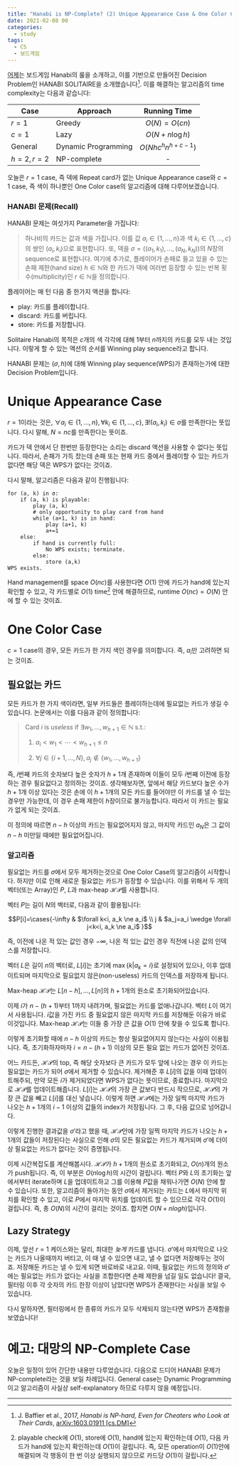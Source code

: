 ```yaml
---
title: "Hanabi is NP-Complete? (2) Unique Appearance Case & One Color Case"
date: 2021-02-08 00
categories:
  - study
tags:
  - CS
  - 보드게임
---
```


[어제](https://n0n3x1573n7.github.io/study/hanabi-npc-1/)는 보드게임 Hanabi의 룰을 소개하고, 이를 기반으로 만들어진 Decision Problem인 HANABI SOLITAIRE을 소개했습니다[^1]. 이를 해결하는 알고리즘의 time complexity는 다음과 같습니다:

| Case       | Approach            |    Running Time     |
| ---------- | ------------------- | :-----------------: |
| $r=1$      | Greedy              |    $O(N)=O(cn)$     |
| $c=1$      | Lazy                |   $O(N+n \log h)$   |
| General    | Dynamic Programming | $O(Nhc^hn^{h+c-1})$ |
| $h=2, r=2$ | NP-complete         |          -          |

오늘은 $r=1$ case, 즉 덱에 Repeat card가 없는 Unique Appearance case와 $c=1$ case, 즉 색이 하나뿐인 One Color case의 알고리즘에 대해 다루어보겠습니다.

### HANABI 문제(Recall)

HANABI 문제는 여섯가지 Parameter을 가집니다:

> 하나비의 카드는 값과 색을 가집니다. 이를 값 $a_i \in \{1,\dots,n\}$과 색 $k_i \in \{1,\dots,c\}$의 쌍인 $(a_i, k_i)$으로 표현합니다. 또, 덱을 $\sigma=((a_1,k_1),\dots,(a_N, k_N))$의 $N$장의 sequence로 표현합니다. 여기에 추가로, 플레이어가 손패로 들고 있을 수 있는 손패 제한(hand size) $h \in \mathbb{N}$와 한 카드가 덱에 여러번 등장할 수 있는 반복 횟수(multiplicity)인 $r \in \mathbb{N}$을 정의합니다.

플레이어는 매 턴 다음 중 한가지 액션을 합니다:

- play: 카드를 플레이합니다.
- discard: 카드를 버립니다.
- store: 카드를 저장합니다.

Solitaire Hanabi의 목적은 $c$개의 색 각각에 대해 $1$부터 $n$까지의 카드를 모두 내는 것입니다. 이렇게 할 수 있는 액션의 순서를 Winning play sequence라고 합니다.

HANABI 문제는 $(\sigma, h)$에 대해 Winning play sequence(WPS)가 존재하는가에 대한 Decision Problem입니다.

# Unique Appearance Case

$r=1$이라는 것은, $\forall a_i \in \{1,\dots,n\}, \forall k_i \in \{1,\dots,c\}, \exists! (a_i, k_i) \in \sigma$를 만족한다는 뜻입니다. 다시 말해, $N=nc$를 만족한다는 뜻이죠.

카드가 덱 안에서 단 한번만 등장한다는 소리는 discard 액션을 사용할 수 없다는 뜻입니다. 따라서, 손패가 가득 찼는데 손패 또는 현재 카드 중에서 플레이할 수 있는 카드가 없다면 해당 덱은 WPS가 없다는 것이죠.

다시 말해, 알고리즘은 다음과 같이 진행됩니다:

```pseudocode
for (a, k) in σ:
	if (a, k) is playable:
		play (a, k)
		# only opportunity to play card from hand
		while (a+1, k) is in hand:
        	play (a+1, k)
        	a+=1
	else:
		if hand is currently full:
			No WPS exists; terminate.
		else:
			store (a,k)
WPS exists.
```

Hand management를 space $O(nc)$를 사용한다면 $O(1)$ 안에 카드가 hand에 있는지 확인할 수 있고, 각 카드별로 $O(1)$ time[^2] 안에 해결하므로, runtime $O(nc)=O(N)$ 안에 할 수 있는 것이죠.

# One Color Case

$c=1$ case의 경우, 모든 카드가 한 가지 색인 경우를 의미합니다. 즉, $a_i$만 고려하면 되는 것이죠.

## 필요없는 카드

모든 카드가 한 가지 색이라면, 일부 카드들은 플레이하는데에 필요없는 카드가 생길 수 있습니다. 논문에서는 이를 다음과 같이 정의합니다:

> Card $i$ is *useless* if $\exists w_1, \dots, w_{h+1} \in \mathbb{N}$ s.t.:
>
> 1. $a_i<w_1<\cdots<w_{h+1}\le n$
>
> 2. $\forall j \in \{i+1, \dots, N\}, a_j \notin \{w_1,\dots,w_{h+1}\}$

즉, $i$번째 카드의 숫자보다 높은 숫자가 $h+1$개 존재하며 이들이 모두 $i$번째 이전에 등장하는 경우 필요없다고 정의하는 것이죠. 생각해보자면, 앞에서 해당 카드보다 높은 수가 $h+1$개 이상 있다는 것은 손에 이 $h+1$개의 모든 카드를 들어야만 이 카드를 낼 수 있는 경우만 가능한데, 이 경우 손패 제한이 $h$장이므로 불가능합니다. 따라서 이 카드는 필요가 없게 되는 것이죠.

이 정의에 따르면 $n-h$ 이상의 카드는 필요없어지지 않고, 마지막 카드인 $a_N$은 그 값이 $n-h$ 미만일 때에만 필요없어집니다.

### 알고리즘

필요없는 카드를 $\sigma$에서 모두 제거하는것으로 One Color Case의 알고리즘이 시작합니다. 하지만 이로 인해 새로운 필요없는 카드가 등장할 수 있습니다. 이를 위해서 두 개의 벡터(또는 Array)인 $P$, $L$과 max-heap $\mathcal{HP}$를 사용합니다.

벡터 $P$는 길이 $N$의 벡터로, 다음과 같이 활용됩니다:

$$P[i]=\cases{-\infty & $\forall k<i, a_k \ne a_i$ \\ j & $a_j=a_i \wedge \forall j<k<i, a_k \ne a_i$ }$$

즉, 이전에 나온 적 있는 값인 경우 $-\infty$, 나온 적 있는 값인 경우 직전에 나온 값의 인덱스를 저장합니다.

벡터 $L$은 길이 $n$의 벡터로, $L[i]$는 초기에 $\max \{k | a_k=i\}$로 설정되어 있으나, 이후 업데이트되며 마지막으로 필요없지 않은(non-useless) 카드의 인덱스를 저장하게 됩니다.

Max-heap $\mathcal{HP}$는 $L[n-h], \dots, L[n]$의 $h+1$개의 원소로 초기화되어있습니다.

이제 $i$가 $n-(h+1)$부터 1까지 내려가며, 필요없는 카드를 없애나갑니다. 벡터 $L$이 여기서 사용됩니다. $i$값을 가진 카드 중 필요없지 않은 마지막 카드를 저장해둔 이유가 바로 이것입니다. Max-heap $\mathcal{HP}$는 이들 중 가장 큰 값을 $O(1)$ 안에 찾을 수 있도록 합니다.

이렇게 초기화할 때에 $n-h$ 이상의 카드는 항상 필요없어지지 않는다는 사실이 이용됩니다. 즉, 초기화하자마자 $i=n-(h+1)$ 이상의 모든 필요 없는 카드가 없어진 것이죠.

어느 카드든, $\mathcal{HP}$의 top, 즉 해당 숫자보다 큰 카드가 모두 앞에 나오는 경우 이 카드는 필요없는 카드가 되어 $\sigma$에서 제거할 수 있습니다. 제거해준 후 $L[i]$의 값을 이때 업데이트해주되, 만약 모든 $i$가 제거되었다면 WPS가 없다는 뜻이므로, 종료합니다. 마지막으로 $\mathcal{HP}$를 업데이트해줍니다. $L[i]$는 $\mathcal{HP}$의 가장 큰 값보다 반드시 작으므로, $\mathcal{HP}$의 가장 큰 값을 빼고 $L[i]$를 대신 넣습니다. 이렇게 하면 $\mathcal{HP}$에는 가장 일찍 마지막 카드가 나오는 $h+1$개의 $i-1$ 이상의 값들의 index가 저장됩니다. 그 후, 다음 값으로 넘어갑니다.

이렇게 진행한 결과값을 $\sigma'$라고 했을 때, $\mathcal{HP}$안에 가장 일찍 마지막 카드가 나오는 $h+1$개의 값들이 저장된다는 사실으로 인해 $\sigma$의 모든 필요없는 카드가 제거되며 $\sigma'$에 더이상 필요없는 카드가 없다는 것이 증명됩니다.

이제 시간복잡도를 계산해봅시다. $\mathcal{HP}$가 $h+1$개의 원소로 초기화되고, $O(n)$개의 원소가 push됩니다. 즉, 이 부분은 $O(n \log h)$의 시간이 걸립니다. 벡터 $P$와 $L$의 초기화는 앞에서부터 iterate하며 $L$을 업데이트하고 그를 이용해 $P$값을 채워나가면 $O(N)$ 안에 할 수 있습니다. 또한, 알고리즘이 돌아가는 동안 $\sigma$에서 제거되는 카드는 $L$에서 마지막 위치를 확인할 수 있고, 이로 $P$에서 마지막 위치를 업데이트 할 수 있으므로 각각 $O(1)$이 걸립니다. 즉, 총 $O(N)$의 시간이 걸리는 것이죠. 합치면 $O(N+n log h)$입니다.

## Lazy Strategy

이제, 앞선 $r=1$ 케이스와는 달리, 최대한 *늦게* 카드를 냅니다. $\sigma'$에서 마지막으로 나오는 카드가 나올때까지 버티고, 이 때 낼 수 있으면 내고, 낼 수 없다면 저장해두는 것이죠. 저장해둔 카드는 낼 수 있게 되면 바로바로 내고요. 이때, 필요없는 카드의 정의와 $\sigma'$에는 필요없는 카드가 없다는 사실을 조합한다면 손패 제한을 넘길 일도 없습니다! 결국, 필터링 이후 각 숫자의 카드 한장 이상이 남았다면 WPS가 존재한다는 사실을 보일 수 있습니다.

다시 말하자면, 필터링에서 한 종류의 카드가 모두 삭제되지 않는다면 WPS가 존재함을 보였습니다!



# 예고: 대망의 NP-Complete Case

오늘은 일정이 있어 간단한 내용만 다루었습니다. 다음으로 드디어 HANABI 문제가 NP-complete라는 것을 보일 차례입니다. General case는 Dynamic Programming이고 알고리즘이 사실상 self-explanatory 하므로 다루지 않을 예정입니다.

---

[^1]: J. Baffier et al., 2017, *Hanabi is NP-hard, Even for Cheaters who Look at Their Cards*, [arXiv:1603.01911 [cs.DM]](https://arxiv.org/abs/1603.01911)
[^2]: playable check에 $O(1)$, store에 $O(1)$, hand에 있는지 확인하는데 $O(1)$, 다음 카드가 hand에 있는지 확인하는데 $O(1)$이 걸립니다. 즉, 모든 operation이 $O(1)$안에 해결되며 각 행동이 한 번 이상 실행되지 않으므로 카드당 $O(1)$이 걸립니다.